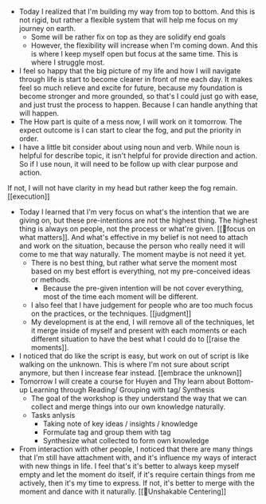 - Today I realized that I'm building my way from top to bottom. And this is not rigid, but rather a flexible system that will help me focus on my journey on earth.
    - Some will be rather fix on top as they are solidify end goals
    - However, the flexibility will increase when I'm coming down. And this is where I keep myself open but focus at the same time. This is where I struggle most.
- I feel so happy that the big picture of my life and how I will navigate through life is start to become clearer in front of me each day. It makes feel so much relieve and excite for future, because my foundation is become stronger and more grounded, so that's I could just go with ease, and just trust the process to happen. Because I can handle anything that will happen. 
-  The How part is quite of a mess now, I will work on it tomorrow. The expect outcome is I can start to clear the fog, and put the priority in order.
- I have a little bit consider about using noun and verb. While noun is helpful for describe topic, it isn't helpful for provide direction and action. So if I use noun, it will need to be follow up with clear purpose and action.

If not, I will not have clarity in my head but rather keep the fog remain. [[execution]]
- Today I learned that I'm very focus on what's the intention that we are giving on, but these pre-intentions are not the highest thing. The highest thing is always on people, not the process or what're given. [[🌱focus on what matters]]. And what's effective in my belief is not need to attach and work on the situation, because the person who really need it will come to me that way naturally. The moment maybe is not need it yet. 
    - There is no best thing, but rather what serve the moment most based on my best effort is everything, not my pre-conceived ideas or methods.
        - Because the pre-given intention will be not cover everything, most of the time each moment will be different.
    - I also feel that I have judgement for people who are too much focus on the practices, or the techniques. [[judgment]]
    - My development is at the end, I will remove all of the techniques, let it merge inside of myself and present with each moments or each different situation to have the best what I could do to [[raise the moments]].
- I noticed that do like the script is easy, but work on out of script is like walking on the unknown. This is where I'm not sure about script anymore, but then I increase fear instead. [[embrace the unknown]]
- Tomorrow I will create a course for Huyen and Thy learn about Bottom-up Learning through Reading/ Grouping with tag/ Synthesis
    - The goal of the workshop is they understand the way that we can collect and merge things into our own knowledge naturally.
    - Tasks anlysis
        - Taking note of key ideas / insights / knowledge
        - Formulate tag and group them with tag
        - Synthesize what collected to form own knowledge
- From interaction with other people, I noticed that there are many things that I'm still have attachment with, and it's influence my ways of interact with new things in life. I feel that's it's better to always keep myself empty and let the moment do itself, if it's require certain things from me actively, then it's my time to express. If not, it's better to merge with the moment and dance with it naturally. [[🌱Unshakable Centering]]
